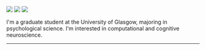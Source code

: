 <!---
- 👋 Hi, I’m @BozhengLong
- 👀 I’m interested in Psychology and Neuroscience.
- 🌱 I’m currently learning Psychology and Cognitive Neuroscience.
--->

<!---
#### 📟  Language and Profile
| <a href="https://github.com/anuraghazra/github-readme-stats"><img align="center" src="https://github-readme-stats.vercel.app/api?username=bozhenglong&show_icons=true&include_all_commits=true&theme=buefy&hide_border=true" alt="Anurag's github stats" /></a> | <a href="https://github.com/anuraghazra/github-readme-stats"><img align="center" src="https://github-readme-stats.vercel.app/api/top-langs/?username=bozhenglong&layout=compact&theme=buefy&hide_border=true" /></a> |
| ------------- | ------------- |
--->


[![](https://img.shields.io/badge/🌐website-gray?&style=for-the-badge)](https://bozhenglong.github.io/)
[![](https://img.shields.io/badge/linkedin-%230077B5.svg?&style=for-the-badge&logo=linkedin&logoColor=white)](https://www.linkedin.com/in/bozheng-long/)
[![](https://img.shields.io/badge/twitter-%230077B5.svg?&style=for-the-badge&logo=twitter&logoColor=white)](https://twitter.com/bzlongbz)
<!---
[![](https://img.shields.io/badge/googlescholar-%234285F4.svg?&style=for-the-badge&logo=google-scholar&logoColor=white)](https://scholar.google.de/citations?user=TxEy3cwAAAAJ&hl=en)
--->

I'm a graduate student at the University of Glasgow, majoring in psychological science.
I'm interested in computational and cognitive neuroscience.


---
<!---
<img align="left" src="https://github-readme-stats.vercel.app/api?username=bozhenglong&count_private=true&show_icons=false&theme=default" />
<img align="left" src="https://github-readme-stats.vercel.app/api/top-langs/?username=bozhenglong&theme=default&show_icons=true" />
--->
